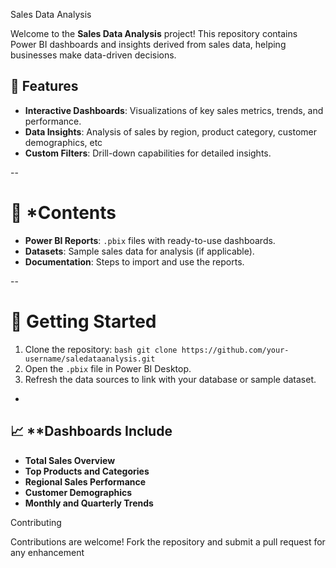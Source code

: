 Sales Data Analysis 


Welcome to the **Sales Data Analysis** project! This repository contains Power BI dashboards and insights derived from sales data, helping businesses make data-driven decisions.



## 📌 Features

- **Interactive Dashboards**: Visualizations of key sales metrics, trends, and performance.
- **Data Insights**: Analysis of sales by region, product category, customer demographics, etc
- **Custom Filters**: Drill-down capabilities for detailed insights.

--

# 📂 *Contents

- **Power BI Reports**: `.pbix` files with ready-to-use dashboards.
- **Datasets**: Sample sales data for analysis (if applicable).
- **Documentation**: Steps to import and use the reports.

--

# 🚀 Getting Started

1. Clone the repository:
   ``bash
   git clone https://github.com/your-username/saledataanalysis.git
   ``
2. Open the `.pbix` file in Power BI Desktop.
3. Refresh the data sources to link with your database or sample dataset.

-

## 📈 **Dashboards Include

- **Total Sales Overview**
- **Top Products and Categories**
- **Regional Sales Performance**
- **Customer Demographics**
- **Monthly and Quarterly Trends**



 Contributing

Contributions are welcome! Fork the repository and submit a pull request for any enhancement







